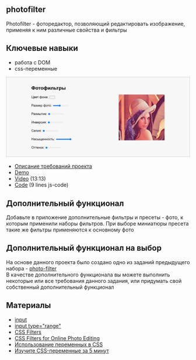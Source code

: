 ## photofilter

Photofilter - фоторедактор, позволяющий редактировать изображение, применяя к ним различные свойства и фильтры

## Ключевые навыки
- работа с DOM
- css-переменные

![](images/js30-5.jpg)
- [Описание требований проекта]((js30.md))
- [Demo](https://js3003.github.io/)
- [Video](https://youtu.be/xu87YWbr4X0) (13:13)
- [Code](https://github.com/wesbos/JavaScript30/tree/master/03%20-%20CSS%20Variables) (9 lines js-code)

## Дополнительный функционал
Добавьте в приложение дополнительные фильтры и пресеты - фото, к которым применили наборы фильтров. При выборе миниатюры пресета такие же фильтры применяются к основному фото

## Дополнительный функционал на выбор
На основе данного проекта было создано одно из заданий предыдущего набора - [photo-filter](https://rolling-scopes-school.github.io/stage0/#/stage1/tasks/js-projects/photo-filter)  
В качестве дополнительного функционала вы можете выполнить некоторые или все требования данного задания, или придумать свой собственный дополнительный функционал

## Материалы
- [input](https://developer.mozilla.org/ru/docs/Web/HTML/Element/Input)
- [input type="range"](https://developer.mozilla.org/ru/docs/Web/HTML/Element/Input/range)
- [CSS Filters](https://css-tricks.com/almanac/properties/f/filter/)
- [CSS Filters for Online Photo Editing](https://orangeable.com/css/filters)
- [Использование переменных в CSS](https://developer.mozilla.org/ru/docs/Web/CSS/Using_CSS_custom_properties)
- [Изучите CSS-переменные за 5 минут](https://medium.com/devschacht/изучите-css-переменные-за-5-минут-3a5dc6193857)
